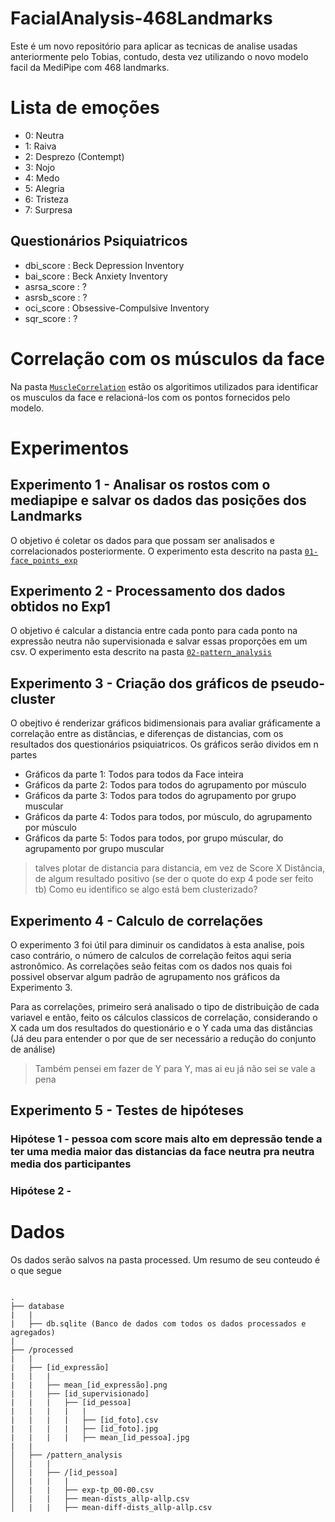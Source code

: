 # FacialAnalysis-468Landmarks

Este é um novo repositório para aplicar as tecnicas de analise usadas anteriormente pelo Tobias, contudo, desta vez utilizando o novo modelo facil da MediPipe com 468 landmarks.
# Lista de emoções
- 0: Neutra
- 1: Raiva
- 2: Desprezo (Contempt)
- 3: Nojo
- 4: Medo
- 5: Alegria
- 6: Tristeza
- 7: Surpresa

## Questionários Psiquiatricos
- dbi_score	        : Beck Depression Inventory
- bai_score	        : Beck Anxiety Inventory
- asrsa_score	      : ?
- asrsb_score	      : ?
- oci_score	        : Obsessive-Compulsive Inventory
- sqr_score	        : ?
# Correlação com os músculos da face

Na pasta [`MuscleCorrelation`](https://github.com/MIGMA-Team/FacialAnalysis-468Landmarks/blob/main/MuscleCorrelation) estão os algoritimos utilizados para identificar os musculos da face e relacioná-los com os pontos fornecidos pelo modelo.

# Experimentos

## Experimento 1 - Analisar os rostos com o mediapipe e salvar os dados das posições dos Landmarks

O objetivo é coletar os dados para que possam ser analisados e correlacionados posteriormente. O experimento esta descrito na pasta [`01-face_points_exp`](https://github.com/MIGMA-Team/FacialAnalysis-468Landmarks/tree/main/01-face_points_exp)

## Experimento 2 - Processamento dos dados obtidos no Exp1

O objetivo é calcular a distancia entre cada ponto para cada ponto na expressão neutra não supervisionada e salvar essas proporções em um csv. O experimento esta descrito na pasta [`02-pattern_analysis`](https://github.com/MIGMA-Team/FacialAnalysis-468Landmarks/tree/main/02-pattern_analysis_exp)

## Experimento 3 - Criação dos gráficos de pseudo-cluster
O obejtivo é renderizar gráficos bidimensionais para avaliar gráficamente a correlação entre as distâncias, e diferenças de distancias, com os resultados dos questionários psiquiatricos.
Os gráficos serão dividos em n partes
- Gráficos da parte 1: Todos para todos da Face inteira
- Gráficos da parte 2: Todos para todos do agrupamento por músculo
- Gráficos da parte 3: Todos para todos do agrupamento por grupo muscular
- Gráficos da parte 4: Todos para todos, por músculo, do agrupamento por músculo
- Gráficos da parte 5: Todos para todos, por grupo múscular, do agrupamento por grupo muscular
> talves plotar de distancia para distancia, em vez de Score X Distância, de algum resultado positivo (se der o quote do exp 4 pode ser feito tb)
> Como eu identifico se algo está bem clusterizado?
## Experimento 4 - Calculo de correlações
O experimento 3 foi útil para diminuir os candidatos à esta analise, pois caso contrário, o número de calculos de correlação feitos aqui seria astronômico. As correlações seão feitas com os dados nos quais foi possivel observar algum padrão de agrupamento nos gráficos da Experimento 3.

Para as correlações, primeiro será analisado o tipo de distribuição de cada variavel e então, feito os cálculos classicos de correlação, considerando o X cada um dos resultados do questionário e o Y cada uma das distâncias (Já deu para entender o por que de ser necessário a redução do conjunto de análise)
> Também pensei em fazer de Y para Y, mas ai eu já não sei se vale a pena

## Experimento 5 - Testes de hipóteses

### Hipótese 1 - pessoa com score mais alto em depressão tende a ter uma media maior das distancias da face neutra pra neutra media dos participantes

### Hipótese 2 - 

# Dados

Os dados serão salvos na pasta processed. Um resumo de seu conteudo é o que segue

```

.
├── database
|   |
|   ├── db.sqlite (Banco de dados com todos os dados processados e agregados)
|
├── /processed
|   |
|   ├── [id_expressão]
|   |   |
|   |   ├── mean_[id_expressão].png 
|   |   ├── [id_supervisionado]
|   |   |   ├── [id_pessoa]
|   |   |   |   |
|   |   |   |   ├── [id_foto].csv 
|   |   |   |   ├── [id_foto].jpg 
|   |   |   |   ├── mean_[id_pessoa].jpg 
|   |
│   ├── /pattern_analysis
│   |   |
│   |   ├── /[id_pessoa]
│   |   |   |
│   |   |   ├── exp-tp_00-00.csv 
│   |   |   ├── mean-dists_allp-allp.csv 
│   |   |   ├── mean-diff-dists_allp-allp.csv
```
